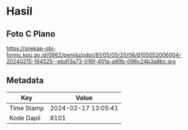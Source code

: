 # Hasil

## Foto C Plano

https://sirekap-obj-formc.kpu.go.id/0662/pemilu/pdpr/81/05/05/20/06/8105052006004-20240215-184525--ebd13a73-016f-401a-a89b-096c24b3a8bc.jpg


## Metadata

| Key        | Value               |
| ---------- | ------------------- |
| Time Stamp | 2024-02-17 13:05:41 |
| Kode Dapil | 8101                |



